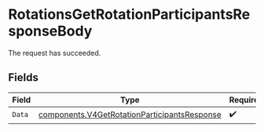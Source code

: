 # RotationsGetRotationParticipantsResponseBody

The request has succeeded.


## Fields

| Field                                                                                                        | Type                                                                                                         | Required                                                                                                     | Description                                                                                                  |
| ------------------------------------------------------------------------------------------------------------ | ------------------------------------------------------------------------------------------------------------ | ------------------------------------------------------------------------------------------------------------ | ------------------------------------------------------------------------------------------------------------ |
| `Data`                                                                                                       | [components.V4GetRotationParticipantsResponse](../../models/components/v4getrotationparticipantsresponse.md) | :heavy_check_mark:                                                                                           | N/A                                                                                                          |
